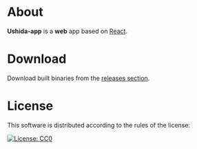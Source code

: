 # About

**Ushida-app** is a **web** app based on [React](https://reactjs.org/).

# Download

Download built binaries from the [releases section](https://github.com/10k20/ushida-app/releases).

# License

This software is distributed according to the rules of the license:


[![License: CC0](https://img.shields.io/badge/License-CC0-red.svg)](http://creativecommons.org/publicdomain/zero/1.0/)
